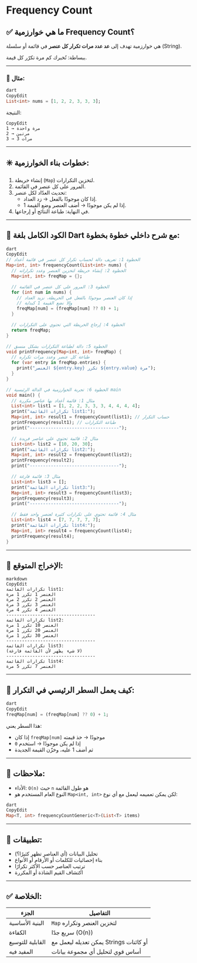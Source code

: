 # Frequency Count

## ✅ ما هي خوارزمية Frequency Count؟

هي خوارزمية تهدف إلى **عد عدد مرات تكرار كل عنصر** في قائمة أو سلسلة (String).

ببساطة: تُخبرك كم مرة تكرّر كل قيمة.

---

### 🎯 مثال:

```dart
dart
CopyEdit
List<int> nums = [1, 2, 2, 3, 3, 3];

```

النتيجة:

```
CopyEdit
1 → مرة واحدة
2 → مرتين
3 → 3 مرات

```

---

## ✳️ خطوات بناء الخوارزمية:

1. إنشاء خريطة (`Map`) لتخزين التكرارات.
2. المرور على كل عنصر في القائمة.
3. تحديث العدّاد لكل عنصر:
    - إذا كان موجودًا بالفعل → زد العداد.
    - إذا لم يكن موجودًا → أضف العنصر وضع القيمة 1.
4. في النهاية: طباعة النتائج أو إرجاعها.

---

## 🧾 الكود الكامل بلغة Dart مع شرح داخلي خطوة بخطوة:

```dart
dart
CopyEdit
// الخطوة 1: تعريف دالة لحساب تكرار كل عنصر في قائمة أعداد
Map<int, int> frequencyCount(List<int> nums) {
  // الخطوة 2: إنشاء خريطة لتخزين العنصر وعدد تكراراته
  Map<int, int> freqMap = {};

  // الخطوة 3: المرور على كل عنصر في القائمة
  for (int num in nums) {
    // إذا كان العنصر موجودًا بالفعل في الخريطة، نزيد العداد
    // وإلا نضع القيمة 1 كبداية
    freqMap[num] = (freqMap[num] ?? 0) + 1;
  }

  // الخطوة 4: إرجاع الخريطة التي تحتوي على التكرارات
  return freqMap;
}

// الخطوة 5: دالة لطباعة التكرارات بشكل منسق
void printFrequency(Map<int, int> freqMap) {
  // طباعة كل عنصر وعدد مرات تكراره
  for (var entry in freqMap.entries) {
    print("العنصر ${entry.key} تكرر ${entry.value} مرة");
  }
}

// الخطوة 6: تجربة الخوارزمية في الدالة الرئيسية main
void main() {
  // مثال 1: قائمة أعداد بها عناصر مكررة
  List<int> list1 = [1, 2, 2, 3, 3, 3, 4, 4, 4, 4];
  print("تكرارات القائمة list1:");
  Map<int, int> result1 = frequencyCount(list1); // حساب التكرار
  printFrequency(result1); // طباعة التكرارات
  print("----------------------------------");

  // مثال 2: قائمة تحتوي على عناصر فريدة
  List<int> list2 = [10, 20, 30];
  print("تكرارات القائمة list2:");
  Map<int, int> result2 = frequencyCount(list2);
  printFrequency(result2);
  print("----------------------------------");

  // مثال 3: قائمة فارغة
  List<int> list3 = [];
  print("تكرارات القائمة list3:");
  Map<int, int> result3 = frequencyCount(list3);
  printFrequency(result3);
  print("----------------------------------");

  // مثال 4: قائمة تحتوي على تكرارات كثيرة لعنصر واحد فقط
  List<int> list4 = [7, 7, 7, 7, 7];
  print("تكرارات القائمة list4:");
  Map<int, int> result4 = frequencyCount(list4);
  printFrequency(result4);
}

```

---

## 🧪 الإخراج المتوقع:

```
markdown
CopyEdit
تكرارات القائمة list1:
العنصر 1 تكرر 1 مرة
العنصر 2 تكرر 2 مرة
العنصر 3 تكرر 3 مرة
العنصر 4 تكرر 4 مرة
----------------------------------
تكرارات القائمة list2:
العنصر 10 تكرر 1 مرة
العنصر 20 تكرر 1 مرة
العنصر 30 تكرر 1 مرة
----------------------------------
تكرارات القائمة list3:
(لا شيء يظهر لأن القائمة فارغة)
----------------------------------
تكرارات القائمة list4:
العنصر 7 تكرر 5 مرة

```

---

## 🧠 كيف يعمل السطر الرئيسي في التكرار:

```dart
dart
CopyEdit
freqMap[num] = (freqMap[num] ?? 0) + 1;

```

هذا السطر يعني:

- إذا كان `freqMap[num]` موجودًا → خذ قيمته
- إذا لم يكن موجودًا → استخدم `0`
- ثم أضف 1 عليه، وخزّن القيمة الجديدة

---

## 📌 ملاحظات:

- الأداء: `O(n)` حيث `n` هو طول القائمة
- النوع العام المستخدم هو `Map<int, int>` لكن يمكن تعميمه ليعمل مع أي نوع:

```dart
dart
CopyEdit
Map<T, int> frequencyCountGeneric<T>(List<T> items)

```

---

## 🎯 تطبيقات:

- تحليل البيانات (أي العناصر تظهر كثيرًا؟)
- بناء إحصائيات للكلمات أو الأرقام أو الأنواع
- ترتيب العناصر حسب الأكثر تكرارًا
- اكتشاف القيم الشاذة أو المكررة

---

## ✅ الخلاصة:

| الجزء | التفاصيل |
| --- | --- |
| البنية الأساسية | `Map` لتخزين العنصر وتكراره |
| الكفاءة | سريع جدًا (O(n)) |
| القابلية للتوسيع | يمكن تعديله ليعمل مع Strings أو كائنات |
| المفيد فيه | أساس قوي لتحليل أي مجموعة بيانات |